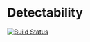 # Detectability

[![Build Status](https://github.com/bo-nemk/Detectability.jl/actions/workflows/CI.yml/badge.svg?branch=main)](https://github.com/bo-nemk/Detectability.jl/actions/workflows/CI.yml?query=branch%3Amain)
